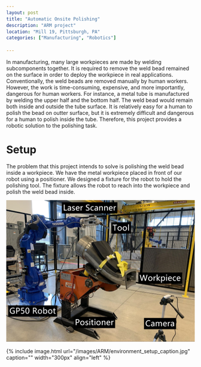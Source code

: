 ```yaml
---
layout: post
title: "Automatic Onsite Polishing"
description: "ARM project"
location: "Mill 19, Pittsburgh, PA"
categories: ["Manufacturing", "Robotics"]

---
```


In manufacturing, many large workpieces are made by welding subcomponents together. It is required to remove the weld bead remained on the surface in order to deploy the workpiece in real applications. Conventionally, the weld beads are removed manually by human workers. However, the work is time-consuming, expensive, and more importantly, dangerous for human workers. For instance, a metal tube is manufactured by welding the upper half and the bottom half. The weld bead would remain both inside and outside the tube surface. It is relatively easy for a human to polish the bead on outter surface, but it is extremely difficult and dangerous for a human to polish inside the tube. Therefore, this project provides a robotic solution to the polishing task.

# Setup
The problem that this project intends to solve is polishing the weld bead inside a workpiece. We have the metal workpiece placed in front of our robot using a positioner. We designed a fixture for the robot to hold the polishing tool. The fixture allows the robot to reach into the workpiece and polish the weld bead inside. 

![My helpful screenshot](/images/ARM/environment_setup_caption.jpg)

{% include image.html url="/images/ARM/environment_setup_caption.jpg" caption="" width="300px" align="left" %}
